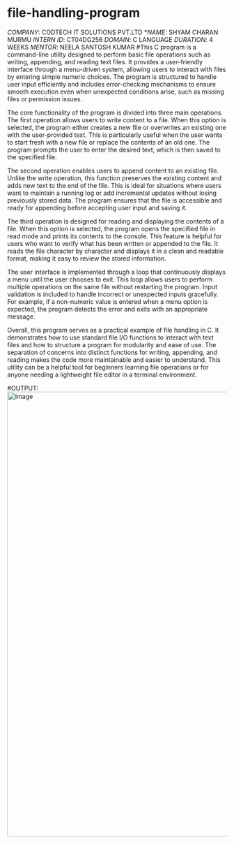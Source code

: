# file-handling-program
*COMPANY*: CODTECH IT SOLUTIONS PVT.LTD
**NAME*: SHYAM CHARAN MURMU
*INTERN ID*: CT04DG256
*DOMAIN*: C LANGUAGE
*DURATION*: 4 WEEKS
*MENTOR*: NEELA SANTOSH KUMAR
#This C program is a command-line utility designed to perform basic file operations such as writing, appending, and reading text files. It provides a user-friendly interface through a menu-driven system, allowing users to interact with files by entering simple numeric choices. The program is structured to handle user input efficiently and includes error-checking mechanisms to ensure smooth execution even when unexpected conditions arise, such as missing files or permission issues.

The core functionality of the program is divided into three main operations. The first operation allows users to write content to a file. When this option is selected, the program either creates a new file or overwrites an existing one with the user-provided text. This is particularly useful when the user wants to start fresh with a new file or replace the contents of an old one. The program prompts the user to enter the desired text, which is then saved to the specified file.

The second operation enables users to append content to an existing file. Unlike the write operation, this function preserves the existing content and adds new text to the end of the file. This is ideal for situations where users want to maintain a running log or add incremental updates without losing previously stored data. The program ensures that the file is accessible and ready for appending before accepting user input and saving it.

The third operation is designed for reading and displaying the contents of a file. When this option is selected, the program opens the specified file in read mode and prints its contents to the console. This feature is helpful for users who want to verify what has been written or appended to the file. It reads the file character by character and displays it in a clean and readable format, making it easy to review the stored information.

The user interface is implemented through a loop that continuously displays a menu until the user chooses to exit. This loop allows users to perform multiple operations on the same file without restarting the program. Input validation is included to handle incorrect or unexpected inputs gracefully. For example, if a non-numeric value is entered when a menu option is expected, the program detects the error and exits with an appropriate message.

Overall, this program serves as a practical example of file handling in C. It demonstrates how to use standard file I/O functions to interact with text files and how to structure a program for modularity and ease of use. The separation of concerns into distinct functions for writing, appending, and reading makes the code more maintainable and easier to understand. This utility can be a helpful tool for beginners learning file operations or for anyone needing a lightweight file editor in a terminal environment.



#OUTPUT: 
<img width="1919" height="1019" alt="Image" src="https://github.com/user-attachments/assets/1f4acf56-4c8e-4dc9-ae27-98f258a30f48" />
